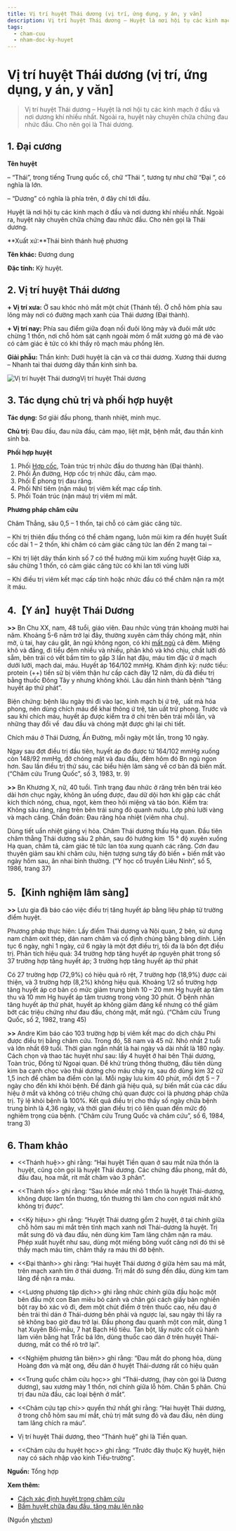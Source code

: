 ```yaml
---
title: Vị trí huyệt Thái dương (vị trí, ứng dụng, y án, y văn]
description: Vị trí huyệt Thái dương – Huyệt là nơi hội tụ các kinh mạch ở đầu và nơi dương khí nhiều nhất. Ngoài ra, huyệt này chuyên chữa chứng đau nhức đầu. Cho nên gọi là Thái dương. 
tags:
  - cham-cuu
  - nham-doc-ky-huyet
---
```


# Vị trí huyệt Thái dương (vị trí, ứng dụng, y án, y văn] 

> Vị trí huyệt Thái dương – Huyệt là nơi hội tụ các kinh mạch ở đầu và nơi dương khí nhiều nhất. Ngoài ra, huyệt này chuyên chữa chứng đau nhức đầu. Cho nên gọi là Thái dương. 


## 1. Đại cương


**Tên huyệt**


– “Thái”, trong tiếng Trung quốc cổ, chữ “Thái “, tương tự như chữ “Đại “, có nghĩa là lớn.


– “Dương” có nghĩa là phía trên, ở đây chỉ tới đầu.


Huyệt là nơi hội tụ các kinh mạch ở đầu và nơi dương khí nhiều nhất. Ngoài ra, huyệt này chuyên chữa chứng đau nhức đầu. Cho nên gọi là Thái dương. 


**Xuất xứ:**Thái bình thánh huệ phương


**Tên khác:** Đương dung 





**Đặc tính:** Kỳ huyệt. 


## 2. Vị trí huyệt Thái dương


**+ Vị trí xưa:** Ở sau khóc nhỏ mắt một chút (Thánh tế). Ở chỗ hõm phía sau lông mày nơi có đường mạch xanh của Thái dương (Đại thành). 


 **+ Vị trí nay:** Phía sau điểm giữa đoạn nối đuôi lông mày và đuôi mắt ước chừng 1 thốn, nơi chỗ hỏm sát cạnh ngoài mỏm ổ mắt xương gò má đè vào có cảm giác ê tức có khi thấy rõ mạch máu phồng lên.


**Giải phẫu:** Thần kinh: Dưới huyệt là cận và cơ thái dương. Xương thái dương – Nhanh tai thai dương dây thần kinh sinh ba. 



![Vị trí huyệt Thái dương](/imgs/yhctvn/Vi-tri-huyet-Thai-duong.jpg)Vị trí huyệt Thái dương
## 3. Tác dụng chủ trị và phối hợp huyệt


**Tác dụng:** Sơ giải đầu phong, thanh nhiệt, minh mục. 


**Chủ trị:** Đau đầu, đau nửa đầu, cảm mạo, liệt mặt, bệnh mắt, đau thần kinh sinh ba. 


**Phối hợp huyệt**


1. Phối [Hợp cốc](/yhctvn/huyet-hop-coc-%e5%90%88-%e8%b0%b7), Toản trúc trị nhức đầu do thương hàn (Đại thành).
2. Phối Ân đường, Hợp cốc trị nhức đầu, cảm mạo.
3. Phối Ế phong trị đau răng.
4. Phối Nhĩ tiêm (nặn máu) trị viêm kết mạc cấp tính.
5. Phối Toán trúc (nặn máu) trị viêm mí mắt.


**Phương pháp châm cứu**


Châm Thẳng, sâu 0,5 – 1 thốn, tại chỗ có cảm giác căng tức. 


– Khi trị thiên đầu thống có thể châm ngang, luôn mũi kim ra đến huyệt Suất cốc dài 1 – 2 thốn, khi châm có cảm giác căng tức lan đến 2 mang tai –


– Khi trị liệt dây thần kinh số 7 có thể hướng mũi kim xuống huyệt Giáp xa, sâu chừng 1 thốn, có cảm giác căng tức có khi lan tới vùng lưỡi 


– Khi điều trị viêm kết mạc cấp tính hoặc nhức đầu có thể châm nặn ra một ít máu. 


## 4.【Y án】huyệt Thái Dương


**>>** Bn Chu XX, nam, 48 tuổi, giáo viên. Đau nhức vùng trán khoảng mười hai năm. Khoảng 5-6 năm trở lại đây, thường xuyên cảm thấy chóng mặt, nhìn mờ, ù tai, hay cáu gắt, ăn ngủ không ngon, có khi [mất ngủ](/yhctvn/chung-mat-ngu-theo-dong-y) cả đêm. Miệng khô và đắng, đi tiểu đêm nhiều và nhiều, phân khô và khó chịu, chất lưỡi đỏ sẫm, bên trái có vết bầm tím to gấp 3 lần hạt đậu, máu tím đặc ứ ở mạch dưới lưỡi, mạch dai, máu. Huyết áp 164/102 mmHg. Khám định kỳ: nước tiểu: protein (++) tiền sử bị viêm thận hư cấp cách đây 12 năm, dù đã điều trị bằng thuốc Đông Tây y nhưng không khỏi. Lâu dần hình thành bệnh “tăng huyết áp thứ phát”.


Biện chứng: bệnh lâu ngày thì đi vào lạc, kinh mạch bị ứ trệ,  uất mà hóa phong, nên dùng chích máu để khai thông ứ trệ, tán uất trừ phong. Trước và sau khi chích máu, huyết áp được kiểm tra ở chi trên bên trái mỗi lần, và những thay đổi về  đau đầu và chóng mặt được ghi lại chi tiết. 


Chích máu ở Thái Dương, Ấn Đường, mỗi ngày một lần, trong 10 ngày. 


Ngay sau đợt điều trị đầu tiên, huyết áp đo được từ 164/102 mmHg xuống còn 148/92 mmHg, đỡ chóng mặt và đau đầu, đêm hôm đó Bn ngủ ngon hơn. Sau lần điều trị thứ sáu, các biểu hiện lâm sàng về cơ bản đã biến mất. (“Châm cứu Trung Quốc”, số 3, 1983, tr. 9)


**>>** Bn Khương X, nữ, 40 tuổi. Tình trạng đau nhức ở răng trên bên trái kéo dài hơn chục ngày, không ăn uống được, đau dữ dội hơn khi gặp các chất kích thích nóng, chua, ngọt, kèm theo hôi miệng và táo bón. Kiểm tra: Không sâu răng, răng trên bên trái sưng đỏ quanh nướu. Lớp phủ lưỡi vàng và mạch căng. Chẩn đoán: Đau răng hỏa nhiệt (viêm nha chu). 


Dùng tiết uẩn nhiệt giáng vị hỏa. Châm Thái dương thấu Hạ quan. Đầu tiên châm thẳng Thái dương sâu 2 phân, sau đó hướng kim  15 ° độ xuyên xuống Hạ quan, châm tả, cảm giác tê tức lan tỏa xung quanh các răng. Cơn đau thuyên giảm sau khi châm cứu, hiện tượng sưng tấy đỏ biến + biến mất vào ngày hôm sau, ăn nhai bình thường. (“Y học cổ truyền Liêu Ninh”, số 5, 1986, trang 37)


## 5.【Kinh nghiệm lâm sàng】


 **>>** Lưu gia đã báo cáo việc điều trị tăng huyết áp bằng liệu pháp từ trường điểm huyệt. 


Phương pháp thực hiện: Lấy điểm Thái dương và Nội quan, 2 bên, sử dụng nam châm oxit thép, dán nam châm và cố định chúng bằng băng dính. Liên tục 6 ngày, nghỉ 1 ngày, cứ 6 ngày là một đợt điều trị, tối đa là bốn đợt điều trị. Phân tích hiệu quả: 34 trường hợp tăng huyết áp nguyên phát trong số 37 trường hợp tăng huyết áp; 3 trường hợp tăng huyết áp thứ phát 


Có 27 trường hợp (72,9%) có hiệu quả rõ rệt, 7 trường hợp (18,9%) được cải thiện, và 3 trường hợp (8,2%) không hiệu quả. Khoảng 1/2 số trường hợp tăng huyết áp cơ bản có mức giảm trung bình 10 – 20 mm Hg huyết áp tâm thu và 10 mm Hg huyết áp tâm trương trong vòng 30 phút. Ở bệnh nhân tăng huyết áp thứ phát, huyết áp không giảm đáng kể nhưng có thể giảm bớt các triệu chứng như đau đầu, chóng mặt, mất ngủ. (“Châm cứu Trung Quốc, số 2, 1982, trang 45)


**>>** Andre Kim báo cáo 103 trường hợp bị viêm kết mạc do dịch châu Phi được điều trị bằng châm cứu. Trong đó, 58 nam và 45 nữ. Nhỏ nhất 2 tuổi và lớn nhất 69 tuổi. Thời gian ngắn nhất là hai ngày và dài nhất là 180 ngày. Cách chọn và thao tác huyệt như sau: lấy 4 huyệt ở hai bên Thái dương, Toàn trúc, Đồng tử Ngoại quan. Để khử trùng thông thường, đầu tiên dùng kim ba cạnh chọc vào thái dương cho máu chảy ra, sau đó dùng kim 32 cữ 1,5 inch để châm ba điểm còn lại. Mỗi ngày lưu kim 40 phút, mỗi đợt 5 – 7 ngày cho đến khi khỏi bệnh. Để đánh giá hiệu quả, sự biến mất của các dấu hiệu ở mắt và không có triệu chứng chủ quan được coi là phương pháp chữa trị. Tỷ lệ khỏi bệnh là 100%. Kết quả điều trị cho thấy số ngày chữa bệnh trung bình là 4,36 ngày, và thời gian điều trị có liên quan đến mức độ nghiêm trọng của bệnh. (“Châm cứu Trung Quốc và châm cứu”, số 6, 1984, trang 3)


## 6. Tham khảo


+ <<Thánh huệ>> ghi rằng: “Hai huyệt Tiền quan ở sau mắt nửa thốn là huyệt, cũng còn gọi là huyệt Thái dương. Các chứng đầu phong, mắt đỏ, đầu đau, hoa mắt, rít mắt châm vào 3 phân”. 


 + <<Thánh tế>> ghi rằng: “Sau khóe mắt nhỏ 1 thốn là huyệt Thái-dương, không được làm tổn thương, tổn thương thì làm cho con ngươi mắt khô không trị được”. 


 + <<Kỳ hiệu>> ghi rằng: “Huyệt Thái dương gồm 2 huyệt, ở tại chính giữa chỗ hõm sau mi mắt trên tĩnh mạch xanh nơi Thái-dương là huyệt. Trị mắt sưng đỏ và đau đầu, nên dùng kim Tam lăng châm nặn ra máu. Phép xuất huyết như sau, dùng một miếng bông vuốt căng nơi đó thì sẽ thấy mạch máu tím, châm thấy ra máu thì đỡ bệnh. 


 + <<Đại thành>> ghi rằng: “Hai huyệt Thái dương ở giữa hẻm sau má mắt, trên mạch xanh tím ở thái dương. Trị mắt đỏ sưng đến đầu, dùng kim tam lăng để nặn ra máu.


+ <<Lương phương tập dịch>> ghi rằng nhức chính giữa đầu hoặc một bên đầu một con Ban miêu bỏ cánh và chân gói cách giấy bản nghiền bột ray bỏ xác vỏ đi, đem một chút điểm ở trên thuốc cao, nếu đau ở bên trái thì dán ở Thái-dương bên phải và ngược lại, sau ngày thì lấy ra sẽ không bao giờ đau trở lại. Đầu phong đau quanh một con mắt, dùng 1 hạt Xuyên Bối-mẫu, 7 hạt Bạch Hồ tiêu. Tán bột, lấy nước cốt củ hành làm viên bằng hạt Trắc bá lớn, dùng thuốc cao dán ở trên huyệt Thái-dương, mắt có thể rõ trở lại”.


 + <<Nghiệm phương tân biên>> ghi rằng: “Đau mắt do phong hỏa, dùng Hoàng đơn và mật ong, đều dán ở huyệt Thái-dương rất có hiệu quản 


 + <<Trung quốc châm cứu học>> ghi “Thái-dương, (hay còn gọi là Dương dương), sau xương mày 1 thốn, nơi chính giữa lỗ hõm. Chân 5 phân. Chủ trị đau nửa đầu, các loại bệnh ở mắt”. 


 + <<Châm cứu tạp chí>> quyển thứ nhất ghi rằng: “Hai huyệt Thái dương, ở trong chỗ hõm sau mí mắt, chủ trị mắt sưng đỏ và đau đầu, nên dùng tam lăng chích ra máu”. 


 + Vị trí huyệt Thái dương, theo “Thánh huệ” ghi là Tiền quan. 


 + <<Châm cứu du huyệt học>> ghi rằng: “Trước đây thuộc Kỳ huyệt, hiện nay có sách nhập vào kinh Tiểu-trường”.


**Nguồn:** Tổng hợp


**Xem thêm:**


* [Cách xác định huyệt trong châm cứu](/yhctvn/cach-xac-dinh-huyet-trong-cham-cuu)
* [Bấm huyệt chữa đau đầu, tăng máu lên não](/yhctvn/bam-huyet-chua-dau-dau-tang-mau-len-nao)

(Nguồn <a href="https://yhctvn.com/vi-tri-huyet-thai-duong-tong-hop/" target="_blank">yhctvn</a>)
